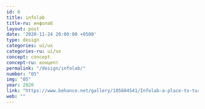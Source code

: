 ```yaml
---
id: 8
title: infolab
title-ru: инфолаб
layout: post
date: '2020-11-24 20:00:00 +0500'
type: design
categories: ui/ux
categories-ru: ui/ux
concept: concept
concept-ru: концепт
permalink: "/design/infolab/"
number: "05"
img: "05"
year: 2020
link: "https://www.behance.net/gallery/105604541/Infolab-a-place-to-turn-your-ideas-into-reality"
web: ""
---
```

